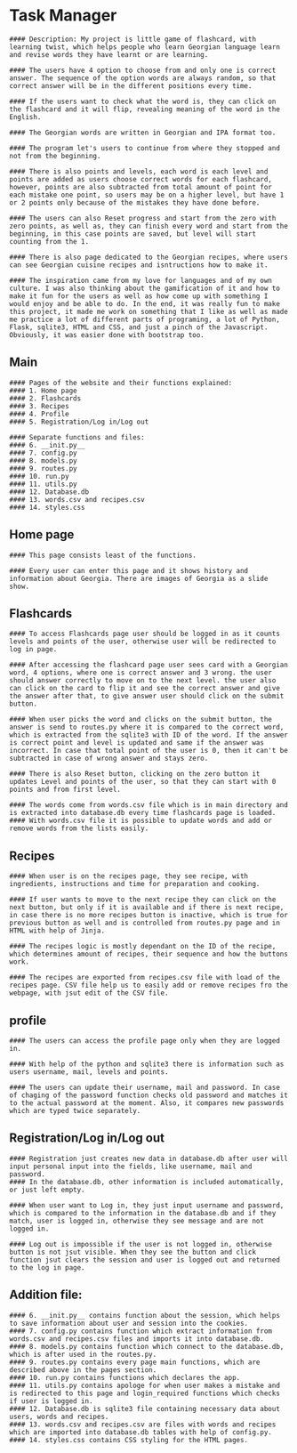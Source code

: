 # Task Manager
    #### Description: My project is little game of flashcard, with learning twist, which helps people who learn Georgian language learn and revise words they have learnt or are learning.

    #### The users have 4 option to choose from and only one is correct answer. The sequence of the option words are always random, so that correct answer will be in the different positions every time.

    #### If the users want to check what the word is, they can click on the flashcard and it will flip, revealing meaning of the word in the English.

    #### The Georgian words are written in Georgian and IPA format too.

    #### The program let's users to continue from where they stopped and not from the beginning.

    #### There is also points and levels, each word is each level and points are added as users choose correct words for each flashcard, however, points are also subtracted from total amount of point for each mistake one point, so users may be on a higher level, but have 1 or 2 points only because of the mistakes they have done before.

    #### The users can also Reset progress and start from the zero with zero points, as well as, they can finish every word and start from the beginning, in this case points are saved, but level will start counting from the 1.

    #### There is also page dedicated to the Georgian recipes, where users can see Georgian cuisine recipes and isntructions how to make it.

    #### The inspiration came from my love for languages and of my own culture. I was also thinking about the gamification of it and how to make it fun for the users as well as how come up with something I would enjoy and be able to do. In the end, it was really fun to make this project, it made me work on something that I like as well as made me practice a lot of different parts of programing, a lot of Python, Flask, sqlite3, HTML and CSS, and just a pinch of the Javascript. Obviously, it was easier done with bootstrap too.

## Main
    #### Pages of the website and their functions explained:
    #### 1. Home page
    #### 2. Flashcards
    #### 3. Recipes
    #### 4. Profile
    #### 5. Registration/Log in/Log out

    #### Separate functions and files:
    #### 6. __init.py__
    #### 7. config.py
    #### 8. models.py
    #### 9. routes.py
    #### 10. run.py
    #### 11. utils.py
    #### 12. Database.db
    #### 13. words.csv and recipes.csv
    #### 14. styles.css

## Home page
    #### This page consists least of the functions.

    #### Every user can enter this page and it shows history and information about Georgia. There are images of Georgia as a slide show.

## Flashcards
    #### To access Flashcards page user should be logged in as it counts levels and points of the user, otherwise user will be redirected to log in page.

    #### After accessing the flashcard page user sees card with a Georgian word, 4 options, where one is correct answer and 3 wrong. the user should answer correctly to move on to the next level. the user also can click on the card to flip it and see the correct answer and give the answer after that, to give answer user should click on the submit button.

    #### When user picks the word and clicks on the submit button, the answer is send to routes.py where it is compared to the correct word, which is extracted from the sqlite3 with ID of the word. If the answer is correct point and level is updated and same if the answer was incorrect. In case that total point of the user is 0, then it can't be subtracted in case of wrong answer and stays zero.

    #### There is also Reset button, clicking on the zero button it updates Level and points of the user, so that they can start with 0 points and from first level.

    #### The words come from words.csv file which is in main directory and is extracted into database.db every time flashcards page is loaded.
    #### With words.csv file it is possible to update words and add or remove words from the lists easily.

## Recipes

    #### When user is on the recipes page, they see recipe, with ingredients, instructions and time for preparation and cooking.

    #### If user wants to move to the next recipe they can click on the next button, but only if it is available and if there is next recipe, in case there is no more recipes button is inactive, which is true for previous button as well and is controlled from routes.py page and in HTML with help of Jinja.

    #### The recipes logic is mostly dependant on the ID of the recipe, which determines amount of recipes, their sequence and how the buttons work.

    #### The recipes are exported from recipes.csv file with load of the recipes page. CSV file help us to easily add or remove recipes fro the webpage, with jsut edit of the CSV file.

## profile

    #### The users can access the profile page only when they are logged in.

    #### With help of the python and sqlite3 there is information such as users username, mail, levels and points.

    #### The users can update their username, mail and password. In case of chaging of the password function checks old password and matches it to the actual password at the moment. Also, it compares new passwords which are typed twice separately.

## Registration/Log in/Log out

    #### Registration just creates new data in database.db after user will input personal input into the fields, like username, mail and password.
    #### In the database.db, other information is included automatically, or just left empty.

    #### When user want to Log in, they just input username and password, which is compared to the information in the database.db and if they match, user is logged in, otherwise they see message and are not logged in.

    #### Log out is impossible if the user is not logged in, otherwise button is not jsut visible. When they see the button and click function jsut clears the session and user is logged out and returned to the log in page.

## Addition file:

    #### 6. __init.py__ contains function about the session, which helps to save information about user and session into the cookies.
    #### 7. config.py contains function which extract information from words.csv and recipes.csv files and imports it into database.db.
    #### 8. models.py contains function which connect to the database.db, which is after used in the routes.py.
    #### 9. routes.py contains every page main functions, which are described above in the pages section.
    #### 10. run.py contains functions which declares the app.
    #### 11. utils.py contains apologe for when user makes a mistake and is redirected to this page and login_required functions which checks if user is logged in.
    #### 12. Database.db is sqlite3 file containing necessary data about users, words and recipes.
    #### 13. words.csv and recipes.csv are files with words and recipes which are imported into database.db tables with help of config.py.
    #### 14. styles.css contains CSS styling for the HTML pages.

